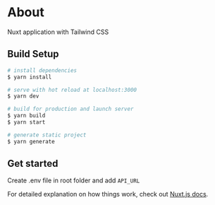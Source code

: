 # About

Nuxt application with Tailwind CSS

## Build Setup

```bash
# install dependencies
$ yarn install

# serve with hot reload at localhost:3000
$ yarn dev

# build for production and launch server
$ yarn build
$ yarn start

# generate static project
$ yarn generate
```

## Get started

Create .env file in root folder and add `API_URL`

For detailed explanation on how things work, check out [Nuxt.js docs](https://nuxtjs.org).
